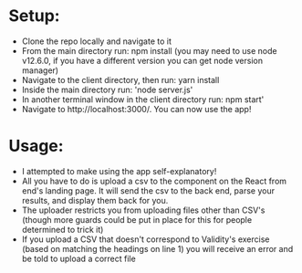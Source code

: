 <h1>Setup:</h1>
<ul>
  <li>Clone the repo locally and navigate to it</li>
  <li>From the main directory run: npm install (you may need to use node v12.6.0, if you have a different version you can get node version manager)</li>
  <li>Navigate to the client directory, then run: yarn install</li>
  <li>Inside the main directory run: 'node server.js'</li>
  <li>In another terminal window in the client directory run: npm start'</li>
  <li>Navigate to http://localhost:3000/. You can now use the app!</li>
</ul>

<h1>Usage:</h1>
<ul>
  <li>I attempted to make using the app self-explanatory!</li>
  <li>All you have to do is upload a csv to the component on the React from end's landing page. It will send the csv to the back end, parse your results, and display them back for you.</li>
  <li>The uploader restricts you from uploading files other than CSV's (though more guards could be put in place for this for people determined to trick it)</li>
  <li>If you upload a CSV that doesn't correspond to Validity's exercise (based on matching the headings on line 1) you will receive an error and be told to upload a correct file</li>
</ul>

